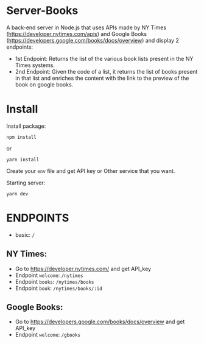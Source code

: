 # Server-Books

A back-end server in Node.js that uses APIs made by NY Times (https://developer.nytimes.com/apis) and Google Books (https://developers.google.com/books/docs/overview)
and display 2 endpoints:
 
- 1st Endpoint: Returns the list of the various book lists present in the NY Times systems.
- 2nd Endpoint: Given the code of a list, it returns the list of books present in that list and enriches the content with the link to the preview of the book on google books.
 
# Install

Install package:
```
npm install
```
or 

```
yarn install
```
Create your `env` file and get API key or Other service that you want.

Starting server:
```
yarn dev
```
# ENDPOINTS
- basic: `/`

## NY Times:
- Go to https://developer.nytimes.com/ and get API_key
- Endpoint `welcome`: `/nytimes`
- Endpoint `books`: `/nytimes/books`
- Endpoint `book`: `/nytimes/books/:id`

## Google Books:
- Go to https://developers.google.com/books/docs/overview and get API_key
- Endpoint `welcome`: `/gbooks`
